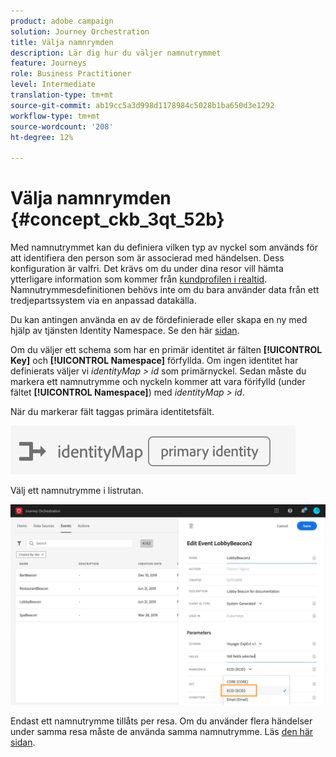 ```yaml
---
product: adobe campaign
solution: Journey Orchestration
title: Välja namnrymden
description: Lär dig hur du väljer namnutrymmet
feature: Journeys
role: Business Practitioner
level: Intermediate
translation-type: tm+mt
source-git-commit: ab19cc5a3d998d1178984c5028b1ba650d3e1292
workflow-type: tm+mt
source-wordcount: '208'
ht-degree: 12%

---
```



# Välja namnrymden {#concept_ckb_3qt_52b}

Med namnutrymmet kan du definiera vilken typ av nyckel som används för att identifiera den person som är associerad med händelsen. Dess konfiguration är valfri. Det krävs om du under dina resor vill hämta ytterligare information som kommer från [kundprofilen i realtid](https://docs.adobe.com/content/help/sv-SE/experience-platform/profile/home.html). Namnutrymmesdefinitionen behövs inte om du bara använder data från ett tredjepartssystem via en anpassad datakälla.

Du kan antingen använda en av de fördefinierade eller skapa en ny med hjälp av tjänsten Identity Namespace. Se den här [sidan](https://docs.adobe.com/content/help/sv-SE/experience-platform/identity/home.html).

Om du väljer ett schema som har en primär identitet är fälten **[!UICONTROL Key]** och **[!UICONTROL Namespace]** förfyllda. Om ingen identitet har definierats väljer vi _identityMap > id_ som primärnyckel. Sedan måste du markera ett namnutrymme och nyckeln kommer att vara förifylld (under fältet **[!UICONTROL Namespace]**) med _identityMap > id_.

När du markerar fält taggas primära identitetsfält.

![](../assets/primary-identity.png)


Välj ett namnutrymme i listrutan.

![](../assets/journey17.png)

Endast ett namnutrymme tillåts per resa. Om du använder flera händelser under samma resa måste de använda samma namnutrymme. Läs [den här sidan](../building-journeys/journey.md).
